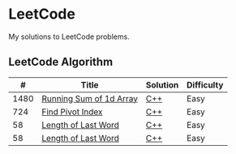 # LeetCode

My solutions to LeetCode problems.

## LeetCode Algorithm


| # | Title | Solution | Difficulty |
|---| ----- | -------- | ---------- |
|1480|[Running Sum of 1d Array](https://leetcode.com/problems/running-sum-of-1d-array/) | [C++](https://github.com/DanSaada/LeetCode/blob/main/Algorithms/RunningSumOf1DArray.cpp)|Easy|
|724|[Find Pivot Index](https://leetcode.com/problems/find-pivot-index/) | [C++](https://github.com/DanSaada/LeetCode/blob/main/Algorithms/FindPivotIndex.cpp)|Easy|
|58|[Length of Last Word](https://leetcode.com/problems/length-of-last-word/description/) | [C++](https://github.com/DanSaada/LeetCode/blob/main/Algorithms/LengthOfLastWord.cpp)|Easy|
|58|[Length of Last Word](https://leetcode.com/problems/length-of-last-word/description/) | [C++](https://github.com/DanSaada/LeetCode/blob/main/Algorithms/LengthOfLastWord.cpp)|Easy|



